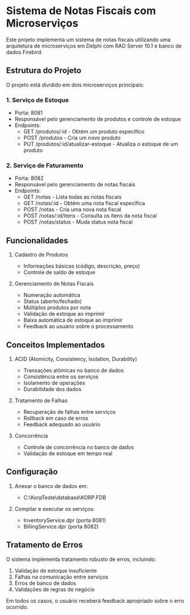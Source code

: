 # Sistema de Notas Fiscais com Microserviços

Este projeto implementa um sistema de notas fiscais utilizando uma arquitetura de microserviços em Delphi com RAD Server 10.1 e banco de dados Firebird.

## Estrutura do Projeto

O projeto está dividido em dois microserviços principais:

### 1. Serviço de Estoque 
- Porta: 8081
- Responsável pelo gerenciamento de produtos e controle de estoque
- Endpoints:
  - GET /produtos/:id - Obtém um produto específico
  - POST /produtos - Cria um novo produto
  - PUT /produtos/:id/atualizar-estoque - Atualiza o estoque de um produto

### 2. Serviço de Faturamento 
- Porta: 8082
- Responsável pelo gerenciamento de notas fiscais
- Endpoints:
  - GET /notas - Lista todas as notas fiscais
  - GET /notas/:id - Obtém uma nota fiscal específica
  - POST /notas - Cria uma nova nota fiscal
  - POST /notas/:id/itens - Consulta os itens da nota fiscal
  - POST /notas/status - Muda status nota fiscal

## Funcionalidades

1. Cadastro de Produtos
   - Informações básicas (código, descrição, preço)
   - Controle de saldo de estoque

2. Gerenciamento de Notas Fiscais
   - Numeração automática
   - Status (aberto/fechado)
   - Múltiplos produtos por nota
   - Validação de estoque ao imprimir
   - Baixa automática de estoque ao imprimir
   - Feedback ao usuário sobre o processamento

## Conceitos Implementados

1. ACID (Atomicity, Consistency, Isolation, Durability)
   - Transações atômicas no banco de dados
   - Consistência entre os serviços
   - Isolamento de operações
   - Durabilidade dos dados

2. Tratamento de Falhas
   - Recuperação de falhas entre serviços
   - Rollback em caso de erros
   - Feedback adequado ao usuário

3. Concorrência
   - Controle de concorrência no banco de dados
   - Validação de estoque em tempo real

## Configuração

1. Anexar o banco de dados em:
   - C:\KorpTeste\database\KORP.FDB

3. Compilar e executar os serviços:
   - InventoryService.dpr (porta 8081)
   - BillingService.dpr (porta 8082)


## Tratamento de Erros

O sistema implementa tratamento robusto de erros, incluindo:

1. Validação de estoque insuficiente
2. Falhas na comunicação entre serviços
3. Erros de banco de dados
4. Validações de regras de negócio

Em todos os casos, o usuário receberá feedback apropriado sobre o erro ocorrido.
